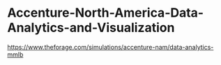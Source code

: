 # Accenture-North-America-Data-Analytics-and-Visualization

https://www.theforage.com/simulations/accenture-nam/data-analytics-mmlb

